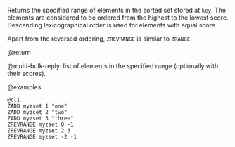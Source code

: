 Returns the specified range of elements in the sorted set stored at `key`. The
elements are considered to be ordered from the highest to the lowest score.
Descending lexicographical order is used for elements with equal score.

Apart from the reversed ordering, `ZREVRANGE` is similar to `ZRANGE`.

@return

@multi-bulk-reply: list of elements in the specified range (optionally with
their scores).

@examples

    @cli
    ZADD myzset 1 "one"
    ZADD myzset 2 "two"
    ZADD myzset 3 "three"
    ZREVRANGE myzset 0 -1
    ZREVRANGE myzset 2 3
    ZREVRANGE myzset -2 -1

